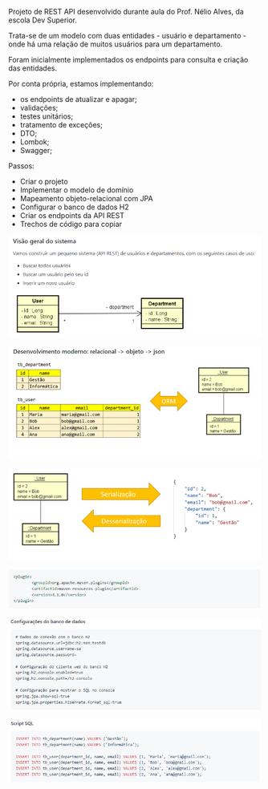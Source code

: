 
Projeto de REST API desenvolvido durante aula do Prof. Nélio Alves, da escola Dev Superior.

Trata-se de um modelo com duas entidades - usuário e departamento - onde
há uma relação de muitos usuários para um departamento.

Foram inicialmente implementados os endpoints para consulta e criação das entidades.

Por conta própria, estamos implementando:
- os endpoints de atualizar e apagar;
- validações;
- testes unitários;
- tratamento de exceções;
- DTO;
- Lombok;
- Swagger;

Passos:
- Criar o projeto
- Implementar o modelo de domínio
- Mapeamento objeto-relacional com JPA
- Configurar o banco de dados H2
- Criar os endpoints da API REST
- Trechos de código para copiar


![img.png](img.png)

![img_1.png](img_1.png)

![img_2.png](img_2.png)

![img_3.png](img_3.png)

![img_4.png](img_4.png)

![img_5.png](img_5.png)

